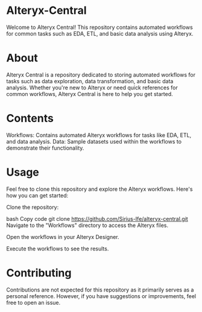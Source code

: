 # Alteryx-Central
 Welcome to Alteryx Central! This repository contains automated workflows for common tasks such as EDA, ETL, and basic data analysis using Alteryx.
# About
Alteryx Central is a repository dedicated to storing automated workflows for tasks such as data exploration, data transformation, and basic data analysis. Whether you're new to Alteryx or need quick references for common workflows, Alteryx Central is here to help you get started.

# Contents
Workflows: Contains automated Alteryx workflows for tasks like EDA, ETL, and data analysis.
Data: Sample datasets used within the workflows to demonstrate their functionality.

# Usage
Feel free to clone this repository and explore the Alteryx workflows. Here's how you can get started:

Clone the repository:

bash
Copy code
git clone https://github.com/Sirius-Ife/alteryx-central.git
Navigate to the "Workflows" directory to access the Alteryx files.

Open the workflows in your Alteryx Designer.

Execute the workflows to see the results.

# Contributing
Contributions are not expected for this repository as it primarily serves as a personal reference. However, if you have suggestions or improvements, feel free to open an issue.